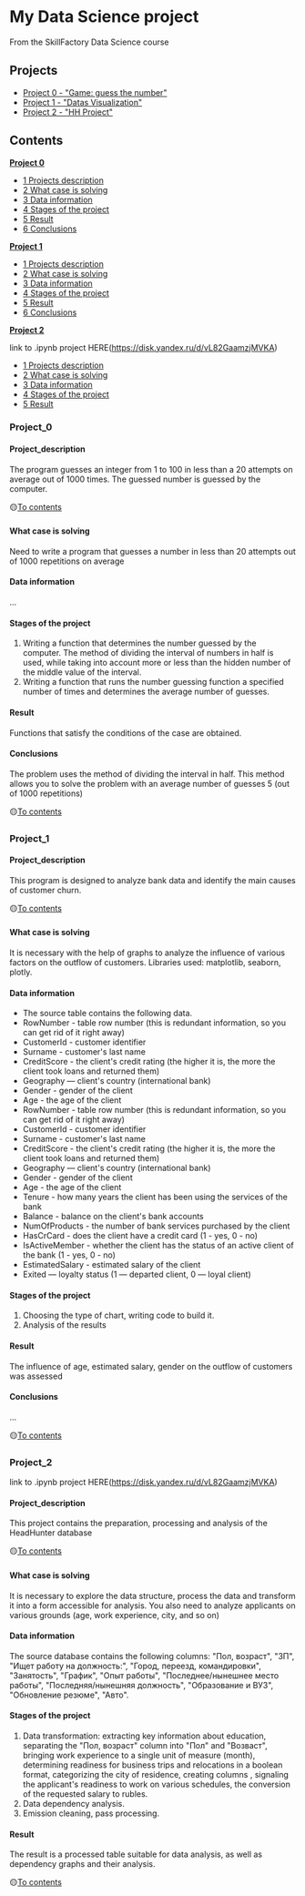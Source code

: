 # My Data Science project
From the SkillFactory Data Science course

## Projects

* [Project 0 - "Game: guess the number"](https://github.com/mLiverinova/sf_data_science/blob/main/Project%200)
* [Project 1 - "Datas Visualization"](https://github.com/mLiverinova/sf_data_science/blob/main/Project%201.ipynb)
* [Project 2 - "HH Project"]()

## Сontents

[__Project 0__](https://github.com/mLiverinova/sf_data_science/blob/main/Project%200)
-    [1 Projects description](https://github.com/mLiverinova/sf_data_science/blob/main/README.md#project_description)
-    [2 What case is solving](https://github.com/mLiverinova/sf_data_science/blob/main/README.md#what-case-is-solving)
-    [3 Data information](https://github.com/mLiverinova/sf_data_science/blob/main/README.md#data-information)
-    [4 Stages of the project](https://github.com/mLiverinova/sf_data_science/blob/main/README.md#stages-of-the-project)
-    [5 Result](https://github.com/mLiverinova/sf_data_science/blob/main/README.md#result)
-    [6 Conclusions](https://github.com/mLiverinova/sf_data_science/blob/main/README.md#conclusions)

[__Project 1__](https://github.com/mLiverinova/sf_data_science/blob/main/Project%201.ipynb)
-    [1 Projects description](https://github.com/mLiverinova/sf_data_science/blob/main/README.md#project_description-1)
-    [2 What case is solving](https://github.com/mLiverinova/sf_data_science/blob/main/README.md#what-case-is-solving-1)
-    [3 Data information](https://github.com/mLiverinova/sf_data_science/blob/main/README.md#data-information-1)
-    [4 Stages of the project](https://github.com/mLiverinova/sf_data_science/blob/main/README.md#stages-of-the-project-1)
-    [5 Result](https://github.com/mLiverinova/sf_data_science/blob/main/README.md#result-1)
-    [6 Conclusions](https://github.com/mLiverinova/sf_data_science/blob/main/README.md#conclusions-1)

[__Project 2__](https://github.com/mLiverinova/sf_data_science/blob/main/README.md#project_2)

link to .ipynb project HERE(https://disk.yandex.ru/d/vL82GaamzjMVKA)

-    [1 Projects description](https://github.com/mLiverinova/sf_data_science/blob/main/README.md#project_description-2)
-    [2 What case is solving](https://github.com/mLiverinova/sf_data_science/blob/main/README.md#what-case-is-solving-2)
-    [3 Data information](https://github.com/mLiverinova/sf_data_science/blob/main/README.md#data-information-2)
-    [4 Stages of the project](https://github.com/mLiverinova/sf_data_science/blob/main/README.md#stages-of-the-project-2)
-    [5 Result](https://github.com/mLiverinova/sf_data_science/blob/main/README.md#result-2)

### Project_0

#### Project_description
The program guesses an integer from 1 to 100 in less than a 20 attempts on average out of 1000 times. The guessed number is guessed by the computer.

:yellow_circle:[To contents](https://github.com/mLiverinova/sf_data_science/blob/main/README.md#сontents)

#### What case is solving
Need to write a program that guesses a number in less than 20 attempts out of 1000 repetitions on average

#### Data information 
...

#### Stages of the project
1. Writing a function that determines the number guessed by the computer. The method of dividing the interval of numbers in half is used, while taking into account more or less than the hidden number of the middle value of the interval.
2. Writing a function that runs the number guessing function a specified number of times and determines the average number of guesses.

#### Result
Functions that satisfy the conditions of the case are obtained.

#### Conclusions
The problem uses the method of dividing the interval in half. This method allows you to solve the problem with an average number of guesses 5 (out of 1000 repetitions)

:yellow_circle:[To contents](https://github.com/mLiverinova/sf_data_science/blob/main/README.md#сontents)

### Project_1

#### Project_description
This program is designed to analyze bank data and identify the main causes of customer churn.

:yellow_circle:[To contents](https://github.com/mLiverinova/sf_data_science/blob/main/README.md#сontents)

#### What case is solving
It is necessary with the help of graphs to analyze the influence of various factors on the outflow of customers. Libraries used: matplotlib, seaborn, plotly.

#### Data information 
- The source table contains the following data.
- RowNumber - table row number (this is redundant information, so you can get rid of it right away)
- CustomerId - customer identifier
- Surname - customer's last name
- CreditScore - the client's credit rating (the higher it is, the more the client took loans and returned them)
- Geography — client's country (international bank)
- Gender - gender of the client
- Age - the age of the client
- RowNumber - table row number (this is redundant information, so you can get rid of it right away)
- CustomerId - customer identifier
- Surname - customer's last name
- CreditScore - the client's credit rating (the higher it is, the more the client took loans and returned them)
- Geography — client's country (international bank)
- Gender - gender of the client
- Age - the age of the client
- Tenure - how many years the client has been using the services of the bank
- Balance - balance on the client's bank accounts
- NumOfProducts - the number of bank services purchased by the client
- HasCrCard - does the client have a credit card (1 - yes, 0 - no)
- IsActiveMember - whether the client has the status of an active client of the bank (1 - yes, 0 - no)
- EstimatedSalary - estimated salary of the client
- Exited — loyalty status (1 — departed client, 0 — loyal client)

#### Stages of the project
1. Choosing the type of chart, writing code to build it.
2. Analysis of the results

#### Result
The influence of age, estimated salary, gender on the outflow of customers was assessed

#### Conclusions
...

:yellow_circle:[To contents](https://github.com/mLiverinova/sf_data_science/blob/main/README.md#сontents)

### Project_2

link to .ipynb project HERE(https://disk.yandex.ru/d/vL82GaamzjMVKA)

#### Project_description
This project contains the preparation, processing and analysis of the HeadHunter database

:yellow_circle:[To contents](https://github.com/mLiverinova/sf_data_science/blob/main/README.md#сontents)

#### What case is solving
It is necessary to explore the data structure, process the data and transform it into a form accessible for analysis. You also need to analyze applicants on various grounds (age, work experience, city, and so on)

#### Data information 
The source database contains the following columns: "Пол, возраст", "ЗП", "Ищет работу на должность:", "Город, переезд, командировки", "Занятость", "График", "Опыт работы", "Последнее/нынешнее место работы", "Последняя/нынешняя должность", "Образование и ВУЗ", "Обновление резюме", "Авто".

#### Stages of the project
1. Data transformation: extracting key information about education, separating the "Пол, возраст" column into "Пол" and "Возваст", bringing work experience to a single unit of measure (month), determining readiness for business trips and relocations in a boolean format, categorizing the city of residence, creating columns , signaling the applicant's readiness to work on various schedules, the conversion of the requested salary to rubles.
2. Data dependency analysis.
3. Emission cleaning, pass processing.

#### Result
The result is a processed table suitable for data analysis, as well as dependency graphs and their analysis.


:yellow_circle:[To contents](https://github.com/mLiverinova/sf_data_science/blob/main/README.md#сontents)



